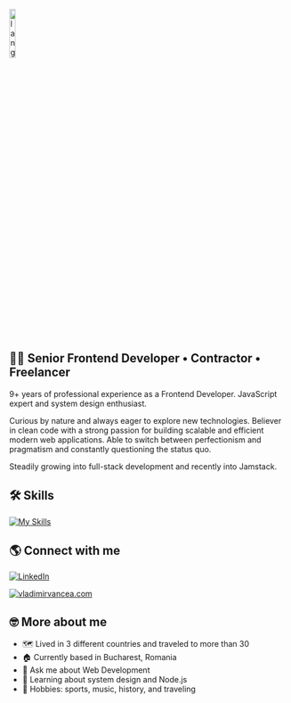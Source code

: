 <p align="left"><img width=15%" src="https://github.com/alansmathew/alansmathew/raw/master/lang.gif" alt="lang image here" /></p>

## 👩‍💻 Senior Frontend Developer • Contractor • Freelancer

9+ years of professional experience as a Frontend Developer. JavaScript expert and system design enthusiast. 

Curious by nature and always eager to explore new technologies. Believer in clean code with a strong passion for building scalable and efficient modern web applications. Able to switch between perfectionism and pragmatism and constantly questioning the status quo. 

Steadily growing into full-stack development and recently into Jamstack. 

## 🛠️ Skills

[![My Skills](https://skillicons.dev/icons?i=js,ts,vue,react,astro,nodejs,express,angular,html,css,tailwind,vite,jest,git)](https://skillicons.dev) 
 
## 🌎 Connect with me

<a href="https://www.linkedin.com/in/vladimir-vancea-94803b75/"><img src="https://img.shields.io/badge/LinkedIn--_.svg?style=social&logo=linkedin" alt="LinkedIn"></a>  

<a href="https://vladimirvancea.com/"><img src="https://img.shields.io/badge/website-000000?style=for-the-badge&logo=About.me&logoColor=white" alt="vladimirvancea.com"></a>

## 🤓 More about me

- 🗺️ Lived in 3 different countries and traveled to more than 30
- 🏠 Currently based in Bucharest, Romania
- 💬 Ask me about Web Development
- 📖 Learning about system design and Node.js
- 🫶 Hobbies: sports, music, history, and traveling


